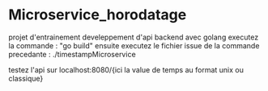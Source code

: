 # Microservice_horodatage
projet d'entrainement develeppement d'api backend avec golang
executez la commande :  "go build" 
ensuite executez le fichier issue de la commande precedante : ./timestampMicroservice

testez l'api sur localhost:8080/{ici la value de temps au format unix ou classique}

